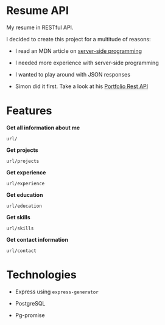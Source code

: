 # Resume API 

My resume in RESTful API.  

I decided to create this project for a multitude of reasons: 

- I read an MDN article on [server-side programming](https://developer.mozilla.org/en-US/docs/Learn/Server-side/First_steps) 

- I needed more experience with server-side programming 

- I wanted to play around with JSON responses 

- Simon did it first. Take a look at his [Portfolio Rest API](http://simonyo.us/#projects)

# Features 

**Get all information about me**

`url/`

**Get projects**

`url/projects`

**Get experience**

`url/experience`

**Get education**

`url/education`

**Get skills**

`url/skills`

**Get contact information**

`url/contact`


# Technologies 

- Express using `express-generator` 

- PostgreSQL 

- Pg-promise 